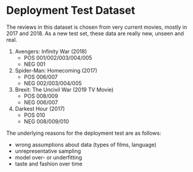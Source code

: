 # Deployment Test Dataset

The reviews in this dataset is chosen from very current movies, mostly in 2017 and 2018. As a new test set, these data are really new, unseen and real.

1. Avengers: Infinity War (2018)
   * POS 001/002/003/004/005
   * NEG 001
2. Spider-Man: Homecoming (2017)
   * POS 006/007
   * NEG 002/003/004/005
3. Brexit: The Uncivil War (2019 TV Movie)
   * POS 008/009
   * NEG 006/007
4. Darkest Hour (2017) 
   * POS 010
   * NEG 008/009/010

The underlying reasons for the deployment test are as follows:
* wrong assumptions about data (types of films, language)
* unrepresentative sampling
* model over- or underfitting
* taste and fashion over time